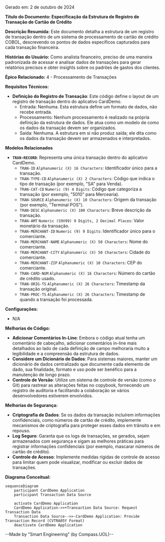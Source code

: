 Gerado em: 2 de outubro de 2024

**Título do Documento: Especificação da Estrutura de Registro de Transação de Cartão de Crédito**

**Descrição Resumida:**
Este documento detalha a estrutura de um registro de transação dentro de um sistema de processamento de cartão de crédito COBOL, descrevendo os pontos de dados específicos capturados para cada transação financeira.

**Histórias do Usuário:**
Como analista financeiro, preciso de uma maneira padronizada de acessar e analisar dados de transações para gerar relatórios precisos e obter insights sobre os padrões de gastos dos clientes.

**Épico Relacionado:**
4 - Processamento de Transações

**Requisitos Técnicos:**

- **Definição do Registro de Transação**: Este código define o layout de um registro de transação dentro do aplicativo CardDemo.
  - Entrada: Nenhuma. Esta estrutura define um formato de dados, não recebe entrada.
  - Processamento: Nenhum processamento é realizado na própria definição da estrutura de dados. Ele atua como um modelo de como os dados da transação devem ser organizados.
  - Saída: Nenhuma. A estrutura em si não produz saída; ele dita como os dados da transação devem ser armazenados e interpretados.

**Modelos Relacionados**

- **`TRAN-RECORD`**: Representa uma única transação dentro do aplicativo CardDemo.
    - `TRAN-ID` `Alphanumeric (X) 16 Characters`: Identificador único para a transação.
    - `TRAN-TYPE-CD` `Alphanumeric (X) 2 Characters`: Código que indica o tipo de transação (por exemplo, "SA" para Venda).
    - `TRAN-CAT-CD` `Numeric (9) 4 Digits`:  Código que categoriza a transação (por exemplo, "5010" para Mercearia).
    - `TRAN-SOURCE` `Alphanumeric (X) 10 Characters`: Origem da transação (por exemplo, "Terminal POS").
    - `TRAN-DESC` `Alphanumeric (X) 100 Characters`: Breve descrição da transação.
    - `TRAN-AMT` `Numeric (S9V99) 9 Digits, 2 Decimal Places`: Valor monetário da transação.
    - `TRAN-MERCHANT-ID` `Numeric (9) 9 Digits`: Identificador único para o comerciante.
    - `TRAN-MERCHANT-NAME` `Alphanumeric (X) 50 Characters`: Nome do comerciante.
    - `TRAN-MERCHANT-CITY` `Alphanumeric (X) 50 Characters`:  Cidade do comerciante.
    - `TRAN-MERCHANT-ZIP` `Alphanumeric (X) 10 Characters`: CEP do comerciante.
    - `TRAN-CARD-NUM` `Alphanumeric (X) 16 Characters`: Número do cartão de crédito usado.
    - `TRAN-ORIG-TS` `Alphanumeric (X) 26 Characters`: Timestamp da transação original.
    - `TRAN-PROC-TS` `Alphanumeric (X) 26 Characters`: Timestamp de quando a transação foi processada.

**Configurações:**
- N/A

**Melhorias de Código:**
- **Adicionar Comentários In-Line**: Embora o código atual tenha um comentário de cabeçalho, adicionar comentários in-line mais detalhados ao lado de cada definição de campo melhoraria muito a legibilidade e a compreensão da estrutura de dados.
- **Considere um Dicionário de Dados**: Para sistemas maiores, manter um dicionário de dados centralizado que documente cada elemento de dado, sua finalidade, formato e uso pode ser benéfico para a manutenção de longo prazo.
- **Controle de Versão**:  Utilize um sistema de controle de versão (como o Git) para rastrear as alterações feitas no copybook, fornecendo um registro de auditoria e facilitando a colaboração se vários desenvolvedores estiverem envolvidos.

**Melhorias de Segurança:**
- **Criptografia de Dados**: Se os dados da transação incluírem informações confidenciais, como números de cartão de crédito, implemente mecanismos de criptografia para proteger esses dados em trânsito e em repouso.
- **Log Seguro**:  Garanta que os logs de transações, se gerados, sejam armazenados com segurança e sigam as melhores práticas para registrar informações confidenciais (por exemplo, mascarar números de cartão de crédito).
- **Controle de Acesso**: Implemente medidas rígidas de controle de acesso para limitar quem pode visualizar, modificar ou excluir dados de transações.

**Diagrama Conceitual:**
```mermaid
sequenceDiagram
    participant CardDemo Application
    participant Transaction Data Source

    activate CardDemo Application
    CardDemo Application->>+Transaction Data Source: Request Transaction Data
    Transaction Data Source-->>-CardDemo Application: Provide Transaction Record (CVTRA05Y Format)
    deactivate CardDemo Application
```

--Made by "Smart Engineering" (by Compass.UOL)--